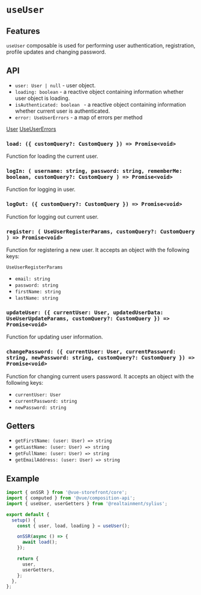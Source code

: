 # `useUser`

## Features

`useUser` composable is used for performing user authentication, registration, profile updates and changing password.

## API

- `user: User | null` - user object.
- `loading: boolean` - a reactive object containing information whether user object is loading.
- `isAuthenticated: boolean ` - a reactive object containing information whether current user is authenticated.
- `error: UseUserErrors` - a map of errors per method

[User](../api-client/sylius-api.user.md)
[UseUserErrors](https://docs.vuestorefront.io/v2/reference/api/core.useusererrors.html)

### `load: ({ customQuery?: CustomQuery }) => Promise<void>`

Function for loading the current user.

### `logIn: ( username: string, password: string, rememberMe: boolean, customQuery?: CustomQuery ) => Promise<void>`

Function for logging in user.

### `logOut: ({ customQuery?: CustomQuery }) => Promise<void>`

Function for logging out current user.

### `register: ( UseUserRegisterParams, customQuery?: CustomQuery ) => Promise<void>`

Function for registering a new user. It accepts an object with the following keys:

`UseUserRegisterParams`
- `email: string`
- `password: string`
- `firstName: string`
- `lastName: string`

### `updateUser: ({ currentUser: User, updatedUserData: UseUserUpdateParams, customQuery?: CustomQuery }) => Promise<void>`

Function for updating user information.

### `changePassword: ({ currentUser: User, currentPassword: string, newPassword: string, customQuery?: CustomQuery }) => Promise<void>`

Function for changing current users password. It accepts an object with the following keys:

- `currentUser: User`
- `currentPassword: string`
- `newPassword: string`

## Getters

- `getFirstName: (user: User) => string`
- `getLastName: (user: User) => string`
- `getFullName: (user: User) => string`
- `getEmailAddress: (user: User) => string`

## Example

```js
import { onSSR } from '@vue-storefront/core';
import { computed } from '@vue/composition-api';
import { useUser, userGetters } from '@realtainment/sylius';

export default {
  setup() {
    const { user, load, loading } = useUser();

    onSSR(async () => {
      await load();
    });

    return {
      user,
      userGetters,
    };
  },
};
```
